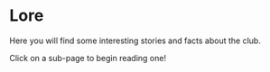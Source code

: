 # Lore

Here you will find some interesting stories and facts about the club.

Click on a sub-page to begin reading one!

